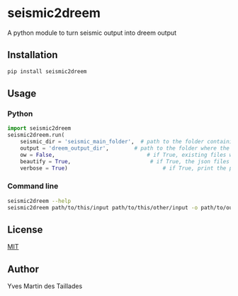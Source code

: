 # seismic2dreem
A python module to turn seismic output into dreem output

## Installation

```bash
pip install seismic2dreem
```

## Usage

### Python

```python
import seismic2dreem
seismic2dreem.run(
    seismic_dir = 'seismic_main_folder',  # path to the folder containing the seismic output. Can be a list of folders.
    output = 'dreem_output_dir',        # path to the folder where the dreem output will be written
    ow = False,                             # if True, existing files will be overwritten.
    beautify = True,                         # if True, the json files will be beautified. 10x slower and can generate bugs
    verbose = True)                              # if True, print the progress of the conversion
```

### Command line

```bash
seismic2dreem --help
seismic2dreem path/to/this/input path/to/this/other/input -o path/to/output/dir --ow --beautify --verbose
```

## License

[MIT](https://choosealicense.com/licenses/mit/)


## Author

Yves Martin des Taillades


